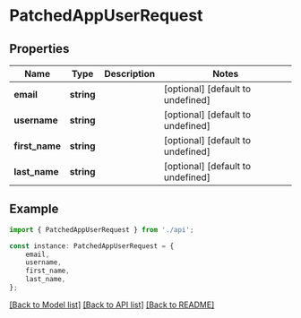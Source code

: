 # PatchedAppUserRequest


## Properties

Name | Type | Description | Notes
------------ | ------------- | ------------- | -------------
**email** | **string** |  | [optional] [default to undefined]
**username** | **string** |  | [optional] [default to undefined]
**first_name** | **string** |  | [optional] [default to undefined]
**last_name** | **string** |  | [optional] [default to undefined]

## Example

```typescript
import { PatchedAppUserRequest } from './api';

const instance: PatchedAppUserRequest = {
    email,
    username,
    first_name,
    last_name,
};
```

[[Back to Model list]](../README.md#documentation-for-models) [[Back to API list]](../README.md#documentation-for-api-endpoints) [[Back to README]](../README.md)
